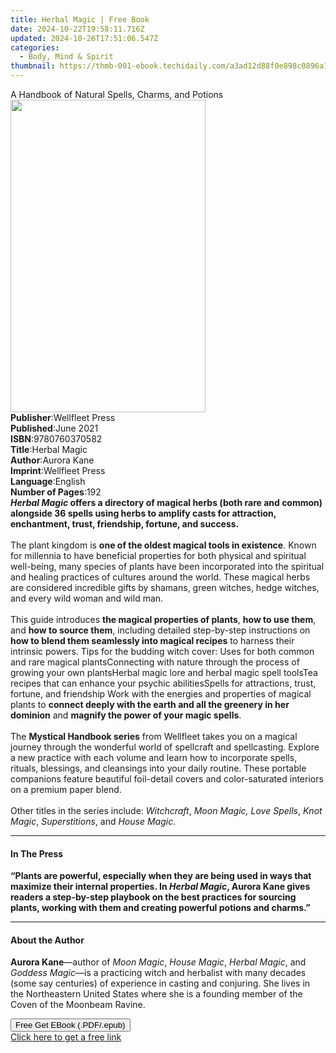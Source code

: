 ```yaml
---
title: Herbal Magic | Free Book
date: 2024-10-22T19:58:11.716Z
updated: 2024-10-26T17:51:06.547Z
categories:
  - Body, Mind & Spirit
thumbnail: https://thmb-001-ebook.techidaily.com/a3ad12d88f0e898c0896a1a0f9f91e27e0261a2401af62c4f333e1e6f9a70828.jpg
---
```

<main id="book-container">
  <div class="flex flex-col">
    <div class="book-brief flex-1 py-6 px-4 sm:p-6 md:py-10 md:px-8">
      <!-- brief-->
      <div class="book-brief-main">
        A Handbook of Natural Spells, Charms, and Potions
      </div>
    </div>
    <div
      class="book-meta-info flex-1 grid gap-4 col-start-1 col-end-3 row-start-1 sm:mb-6 sm:grid-cols-4 lg:gap-6 lg:col-start-2 lg:row-end-6 lg:row-span-6 lg:mb-0"
    >
      <div
        class="book-meta-info-left place-content-center mt-4 p-4 text-sm leading-6 col-start-2 col-span-2 dark:text-slate-400"
      >
        <img
          class="w-full h-500 object-cover rounded-lg sm:h-255 sm:col-span-2 lg:col-span-full"
          src="https://img-001-ebook.techidaily.com/e9e7cd0c24d28183bd91b60f733fbc8debf82ead701c218a2836a34b0b1309fb.jpg"
          alt=""
          width="312"
          height="500"
        />
      </div>
      <div
        class="book-meta-info-right mt-2 col-start-1 row-start-2 col-span-3 self-center"
      >
        <!-- meta data  -->
        <div class="flex flex-col px-4 md:px-8">
          <div class="flex-1">
            <strong>Publisher</strong>:<span class="px-2">Wellfleet Press</span>
          </div>
          <div class="flex-1">
            <strong>Published</strong>:<span class="px-2">June 2021</span>
          </div>
          <div class="flex-1">
            <strong>ISBN</strong>:<span class="px-2">9780760370582</span>
          </div>
          <div class="flex-1">
            <strong>Title</strong>:<span class="px-2">Herbal Magic</span>
          </div>
          <div class="flex-1">
            <strong>Author</strong>:<span class="px-2">Aurora Kane</span>
          </div>
          <div class="flex-1">
            <strong>Imprint</strong>:<span class="px-2">Wellfleet Press</span>
          </div>
          <div class="flex-1">
            <strong>Language</strong>:<span class="px-2">English</span>
          </div>
          <div class="flex-1">
            <strong>Number of Pages</strong>:<span class="px-2">192</span>
          </div>
        </div>
      </div>
    </div>
    <div class="book-description flex-1 py-6 px-4 sm:p-6 md:py-10 md:px-8">
      <div class="book-description-main">
        <div accordion-content="" id="description">
          <b
            ><i>Herbal Magic</i> offers a directory of magical herbs (both rare
            and common) alongside 36 spells using herbs to amplify casts for
            attraction, enchantment, trust, friendship, fortune, and success.</b
          ><br /><br />
          The plant kingdom is
          <b>one of the oldest magical tools in existence</b>. Known for
          millennia to have beneficial properties for both physical and
          spiritual well-being, many species of plants have been incorporated
          into the spiritual and healing practices of cultures around the world.
          These magical herbs are considered incredible gifts by shamans, green
          witches, hedge witches, and every wild woman and wild man.<br /><br />
          This guide introduces <b>the magical properties of plants</b>,
          <b>how to use them</b>, and <b>how to source them</b>, including
          detailed step-by-step instructions on
          <b>how to blend them seamlessly into magical recipes</b> to harness
          their intrinsic powers. Tips for the budding witch cover: Uses for
          both common and rare magical plantsConnecting with nature through the
          process of growing your own plantsHerbal magic lore and herbal magic
          spell toolsTea recipes that can enhance your psychic abilitiesSpells
          for attractions, trust, fortune, and friendship Work with the energies
          and properties of magical plants to
          <b
            >connect deeply with the earth and all the greenery in her
            dominion</b
          >
          and <b>magnify the power of your magic spells</b>.<br /><br />
          The <b>Mystical Handbook series</b> from Wellfleet takes you on a
          magical journey through the wonderful world of spellcraft and
          spellcasting. Explore a new practice with each volume and learn how to
          incorporate spells, rituals, blessings, and cleansings into your daily
          routine. These portable companions feature beautiful foil-detail
          covers and color-saturated interiors on a premium paper blend.<br /><br />
          Other titles in the series include:&nbsp;<i>Witchcraft</i>,
          <i>Moon Magic, Love Spells</i>, <i>Knot Magic</i>,
          <i>Superstitions</i>, and <i>House Magic</i>.
        </div>
        <div class="accordion-fader"></div>
      </div>
    </div>
    <div class="book-excerpts flex-1 py-6 px-4 sm:p-6 md:py-10 md:px-8">
      <!-- excerpts-->
      <div class="book-excerpts-main">
        <hr />
        <h4 class="placeholder placeholder-heading">
          <span>In The Press</span>
        </h4>
        <p></p>
        <p>
          <b
            >“Plants are powerful, especially when they are being used in ways
            that maximize their internal properties. In&nbsp;<i>Herbal Magic</i
            >, Aurora Kane gives readers a step-by-step playbook on the best
            practices for sourcing plants, working with them and creating
            powerful potions and charms.”</b
          >
        </p>
        <p></p>
      </div>
    </div>
    <div class="book-about-author flex-1 py-6 px-4 sm:p-6 md:py-10 md:px-8">
      <!-- about author-->
      <div class="book-main-author-main">
        <hr />
        <h4 class="placeholder placeholder-heading">
          <span>About the Author</span>
        </h4>
        <p></p>
        <p>
          <b>Aurora Kane</b>—author of <i>Moon Magic</i>, <i>House Magic</i>,
          <i>Herbal Magic</i>, and <i>Goddess Magic</i>—is a practicing witch
          and herbalist with many decades (some say centuries) of experience in
          casting and conjuring. She lives in the Northeastern United States
          where she is a founding member of the Coven of the Moonbeam Ravine.
        </p>
        <p></p>
      </div>
    </div>
    <div class="book-free-get flex-1 py-6 px-4 sm:p-6 md:py-10 md:px-8">
      <button
        id="btn-free-get"
        class="bg-blue-500 hover:bg-blue-700 text-white font-bold py-2 px-4 rounded"
      >
        Free Get EBook (.PDF/.epub)
      </button>
      <div id="countdown-display" class="px-2 text-lg mt-2"></div>
      <a
        id="free-link"
        class="hidden bg-blue-500 hover:bg-blue-700 text-white font-bold py-2 px-4 rounded"
        href="https://www.ebooks.com/en-us/book/210252504/herbal-magic/aurora-kane/"
        target="_blank"
        >Click here to get a free link</a
      >
    </div>
    <script>
      let countdownTime = 0;
      let countdownInterval = null;
      document
        .getElementById('btn-free-get')
        .addEventListener('click', startCountdown);
      function startCountdown() {
        countdownTime = new Date().getTime() + 60000 * 3;
        countdownInterval = setInterval(updateCountdown, 1000);
        document.getElementById('btn-free-get').disabled = true;
        document
          .getElementById('btn-free-get')
          .classList.add('bg-gray-500', 'cursor-not-allowed');
      }
      function updateCountdown() {
        let currentTime = new Date().getTime();
        let timeLeft = countdownTime - currentTime;
        let secondsLeft = Math.floor(timeLeft / 1000);
        document.getElementById('countdown-display').innerHTML =
          `Remaining time: ${secondsLeft} seconds.`;
        if (secondsLeft <= 0) {
          clearInterval(countdownInterval);
          document.getElementById('btn-free-get').classList.add('hidden');
          document.getElementById('free-link').classList.remove('hidden');
          document.getElementById('countdown-display').innerHTML = '';
        }
      }
    </script>
  </div>
</main>

<ins class="adsbygoogle"
      style="display:block"
      data-ad-client="ca-pub-7571918770474297"
      data-ad-slot="8358498916"
      data-ad-format="auto"
      data-full-width-responsive="true"></ins>
    